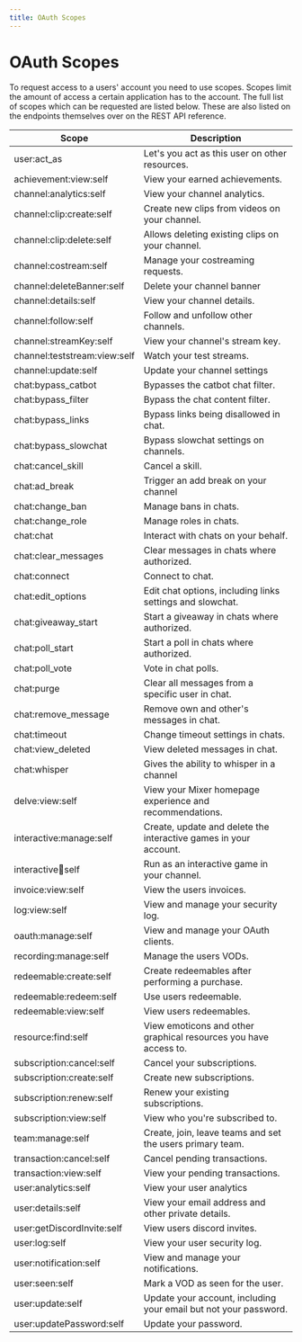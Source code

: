 ```yaml
---
title: OAuth Scopes
---
```


# OAuth Scopes

To request access to a users' account you need to use scopes. Scopes limit the amount of access a certain application has to the account. The full list of scopes which can be requested are listed below. These are also listed on the endpoints themselves over on the REST API reference.


| Scope                        | Description                                                      |
| ---------------------------- | ---------------------------------------------------------------- |
| user:act_as                  | Let's you act as this user on other resources.                   |
| achievement:view:self        | View your earned achievements.                                   |
| channel:analytics:self       | View your channel analytics.                                     |
| channel:clip:create:self     | Create new clips from videos on your channel.                    |
| channel:clip:delete:self     | Allows deleting existing clips on your channel.                  |
| channel:costream:self        | Manage your costreaming requests.                                |
| channel:deleteBanner:self    | Delete your channel banner                                       |
| channel:details:self         | View your channel details.                                       |
| channel:follow:self          | Follow and unfollow other channels.                              |
| channel:streamKey:self       | View your channel's stream key.                                  |
| channel:teststream:view:self | Watch your test streams.                                         |
| channel:update:self          | Update your channel settings                                     |
| chat:bypass_catbot           | Bypasses the catbot chat filter.                                 |
| chat:bypass_filter           | Bypass the chat content filter.                                  |
| chat:bypass_links            | Bypass links being disallowed in chat.                           |
| chat:bypass_slowchat         | Bypass slowchat settings on channels.                            |
| chat:cancel_skill            | Cancel a skill.                                                  |
| chat:ad_break                | Trigger an add break on your channel                             |
| chat:change_ban              | Manage bans in chats.                                            |
| chat:change_role             | Manage roles in chats.                                           |
| chat:chat                    | Interact with chats on your behalf.                              |
| chat:clear_messages          | Clear messages in chats where authorized.                        |
| chat:connect                 | Connect to chat.                                                 |
| chat:edit_options            | Edit chat options, including links settings and slowchat.        |
| chat:giveaway_start          | Start a giveaway in chats where authorized.                      |
| chat:poll_start              | Start a poll in chats where authorized.                          |
| chat:poll_vote               | Vote in chat polls.                                              |
| chat:purge                   | Clear all messages from a specific user in chat.                 |
| chat:remove_message          | Remove own and other's messages in chat.                         |
| chat:timeout                 | Change timeout settings in chats.                                |
| chat:view_deleted            | View deleted messages in chat.                                   |
| chat:whisper                 | Gives the ability to whisper in a channel                        |
| delve:view:self              | View your Mixer homepage experience and recommendations.         |
| interactive:manage:self      | Create, update and delete the interactive games in your account. |
| interactive:robot:self       | Run as an interactive game in your channel.                      |
| invoice:view:self            | View the users invoices.                                         |
| log:view:self                | View and manage your security log.                               |
| oauth:manage:self            | View and manage your OAuth clients.                              |
| recording:manage:self        | Manage the users VODs.                                           |
| redeemable:create:self       | Create redeemables after performing a purchase.                  |
| redeemable:redeem:self       | Use users redeemable.                                            |
| redeemable:view:self         | View users redeemables.                                          |
| resource:find:self           | View emoticons and other graphical resources you have access to. |
| subscription:cancel:self     | Cancel your subscriptions.                                       |
| subscription:create:self     | Create new subscriptions.                                        |
| subscription:renew:self      | Renew your existing subscriptions.                               |
| subscription:view:self       | View who you're subscribed to.                                   |
| team:manage:self             | Create, join, leave teams and set the users primary team.        |
| transaction:cancel:self      | Cancel pending transactions.                                     |
| transaction:view:self        | View your pending transactions.                                  |
| user:analytics:self          | View your user analytics                                         |
| user:details:self            | View your email address and other private details.               |
| user:getDiscordInvite:self   | View users discord invites.                                      |
| user:log:self                | View your user security log.                                     |
| user:notification:self       | View and manage your notifications.                              |
| user:seen:self               | Mark a VOD as seen for the user.                                 |
| user:update:self             | Update your account, including your email but not your password. |
| user:updatePassword:self     | Update your password.                                            |
